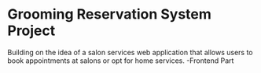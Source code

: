 # Grooming Reservation System Project
Building on the idea of a salon services web application that allows users to book appointments at salons or opt for home services. -Frontend Part
